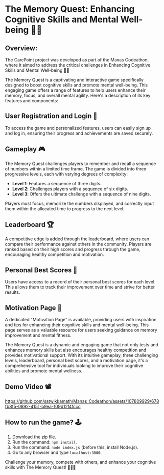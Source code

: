 # The Memory Quest: Enhancing Cognitive Skills and Mental Well-being 🧠🚀

## Overview:
The CarePoint project was developed as part of the Manas Codeathon, where it aimed to address the critical challenges in Enhancing Cognitive Skills and Mental Well-being 🧠🚀

The Memory Quest is a captivating and interactive game specifically designed to boost cognitive skills and promote mental well-being. This engaging game offers a range of features to help users enhance their memory, focus, and overall mental agility. Here's a description of its key features and components:

## User Registration and Login 🔐

To access the game and personalized features, users can easily sign up and log in, ensuring their progress and achievements are saved securely.

## Gameplay 🎮

The Memory Quest challenges players to remember and recall a sequence of numbers within a limited time frame. The game is divided into three progressive levels, each with varying degrees of complexity:

- **Level 1**: Features a sequence of three digits.
- **Level 2**: Challenges players with a sequence of six digits.
- **Level 3**: Offers the ultimate challenge with a sequence of nine digits.

Players must focus, memorize the numbers displayed, and correctly input them within the allocated time to progress to the next level.

## Leaderboard 🏆

A competitive edge is added through the leaderboard, where users can compare their performance against others in the community. Players are ranked based on their high scores and progress through the game, encouraging healthy competition and motivation.

## Personal Best Scores 🥇

Users have access to a record of their personal best scores for each level. This allows them to track their improvement over time and strive for better results.

## Motivation Page 🌟

A dedicated "Motivation Page" is available, providing users with inspiration and tips for enhancing their cognitive skills and mental well-being. This page serves as a valuable resource for users seeking guidance on memory improvement and mental fitness.

The Memory Quest is a dynamic and engaging game that not only tests and enhances memory skills but also encourages healthy competition and provides motivational support. With its intuitive gameplay, three challenging levels, leaderboard, personal best scores, and a motivation page, it's a comprehensive tool for individuals looking to improve their cognitive abilities and promote mental wellness.

## Demo Video 📽️
https://github.com/satwikkamath/Manas_Codeathon/assets/107809929/678fb8f5-0892-4151-b9ea-109d12f4fccc

## How to run the game? 🕹️
1. Download the zip file.
2. Run the command: `npm install`.
3. Run the command: `node index.js` (before this, install Node.js).
4. Go to any browser and type `localhost:3000`.

Challenge your memory, compete with others, and enhance your cognitive skills with The Memory Quest! 🚀🧠🥇


